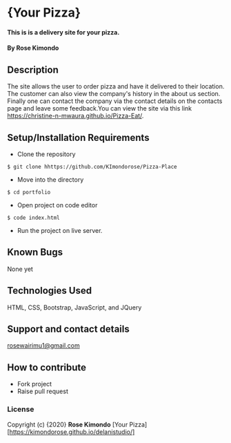 # {Your Pizza}

#### This is is a delivery site for your pizza.   

#### By **Rose Kimondo**

## Description
The site allows the user to order pizza and have it delivered to their location. The customer can also view the company's history in the about us section. Finally one can contact the company via the contact details on the contacts page and leave some feedback.You can view the site via this link https://christine-n-mwaura.github.io/Pizza-Eat/.

## Setup/Installation Requirements
* Clone the repository
```
$ git clone hhttps://github.com/KImondorose/Pizza-Place 
```
* Move into the directory 
```
$ cd portfolio 
```
* Open project on code editor 
```
$ code index.html
```
* Run the project on live server. 

## Known Bugs
None yet


## Technologies Used
HTML, CSS, Bootstrap, JavaScript, and JQuery

## Support and contact details
rosewairimu1@gmail.com

## How to contribute
* Fork project
* Raise pull request 

### License
Copyright (c) {2020} **Rose Kimondo**
[Your Pizza][https://kimondorose.github.io/delanistudio/]